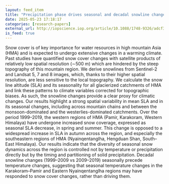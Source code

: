 ```yaml
---
layout: feed_item
title: "Precipitation phase drives seasonal and decadal snowline changes in high mountain Asia"
date: 2025-05-23 17:18:17
categories: [research-papers]
external_url: http://iopscience.iop.org/article/10.1088/1748-9326/adcf39
is_feed: true
---
```


Snow cover is of key importance for water resources in high mountain Asia (HMA) and is expected to undergo extensive changes in a warming climate. Past studies have quantified snow cover changes with satellite products of relatively low spatial resolution (∼500 m) which are hindered by the steep topography of this mountain region. We derive snowlines from Sentinel-2 and Landsat 5, 7 and 8 images, which, thanks to their higher spatial resolution, are less sensitive to the local topography. We calculate the snow line altitude (SLA) and its seasonality for all glacierized catchments of HMA and link these patterns to climate variables corrected for topographic biases. As such, the snowline changes provide a clear proxy for climatic changes. Our results highlight a strong spatial variability in mean SLA and in its seasonal changes, including across mountain chains and between the monsoon-dominated and the westerlies-dominated catchments. Over the period 1999–2019, the western regions of HMA (Pamir, Karakoram, Western Himalaya) have undergone increased snow coverage, expressed as seasonal SLA decrease, in spring and summer. This change is opposed to a widespread increase in SLA in autumn across the region, and especially the southeastern regions of HMA (Nyainqentanglha, Hengduan Shan, South–East Himalaya). Our results indicate that the diversity of seasonal snow dynamics across the region is controlled not by temperature or precipitation directly but by the timing and partitioning of solid precipitation. Decadal snowline changes (1999–2009 vs 2009–2019) seasonally precede temperature changes, suggesting that seasonal temperature changes in the Karakoram–Pamir and Eastern Nyainqentanglha regions may have responded to snow cover changes, rather than driving them.
